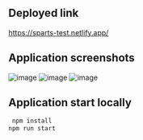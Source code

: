 ## Deployed link
https://sparts-test.netlify.app/
## Application screenshots
![image](https://github.com/kkalyankumar9/sparts/assets/112814583/c37d81f6-666d-48cf-924c-acb67456b2ae)
![image](https://github.com/kkalyankumar9/sparts/assets/112814583/af0a41f4-59ea-47a4-9f03-83ae889c538e)
![image](https://github.com/kkalyankumar9/sparts/assets/112814583/87e51f0b-bae6-444b-ae96-3e31ebae6f89)
## Application start locally
```sh
 npm install 
npm run start
